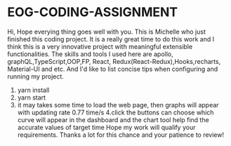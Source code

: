 # EOG-CODING-ASSIGNMENT
Hi, Hope everying thing goes well with you.
This is Michelle who just finished this coding project. It is a really great time to do this work and I think this is a very innovative project with meaningful extensible functionalities.
The skills and tools I used here are apollo, graphQL,TypeScript,OOP,FP, React, Redux(React-Redux),Hooks,recharts, Material-UI and etc.
And I'd like to list concise tips when configuring and running my project.
1. yarn install 
2. yarn start
3. it may takes some time to load the web page, then graphs will appear with updating rate 0.77 time/s 
4.click the buttons can choose which curve will appear in the dashboard and the chart tool help find the accurate values of target time
Hope my work will qualify your requirements.
Thanks a lot for this chance and your patience to review!

